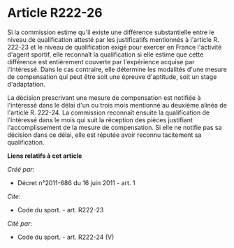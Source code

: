 # Article R222-26

Si la commission estime qu'il existe une différence substantielle entre le niveau de qualification attesté par les
justificatifs mentionnés à l'article R. 222-23 et le niveau de qualification exigé pour exercer en France l'activité d'agent
sportif, elle reconnaît la qualification si elle estime que cette différence est entièrement couverte par l'expérience
acquise par l'intéressé. Dans le cas contraire, elle détermine les modalités d'une mesure de compensation qui peut être soit
une épreuve d'aptitude, soit un stage d'adaptation. 

La décision prescrivant une mesure de compensation est notifiée à l'intéressé dans le délai d'un ou trois mois mentionné au
deuxième alinéa de l'article R. 222-24. La commission reconnaît ensuite la qualification de l'intéressé dans le mois qui suit
la réception des pièces justifiant l'accomplissement de la mesure de compensation. Si elle ne notifie pas sa décision dans ce
délai, elle est réputée avoir reconnu tacitement sa qualification.

**Liens relatifs à cet article**

_Créé par_:

  - Décret n°2011-686 du 16 juin 2011 - art. 1

_Cite_:

  - Code du sport. - art. R222-23

_Cité par_:

  - Code du sport. - art. R222-24 (V)
